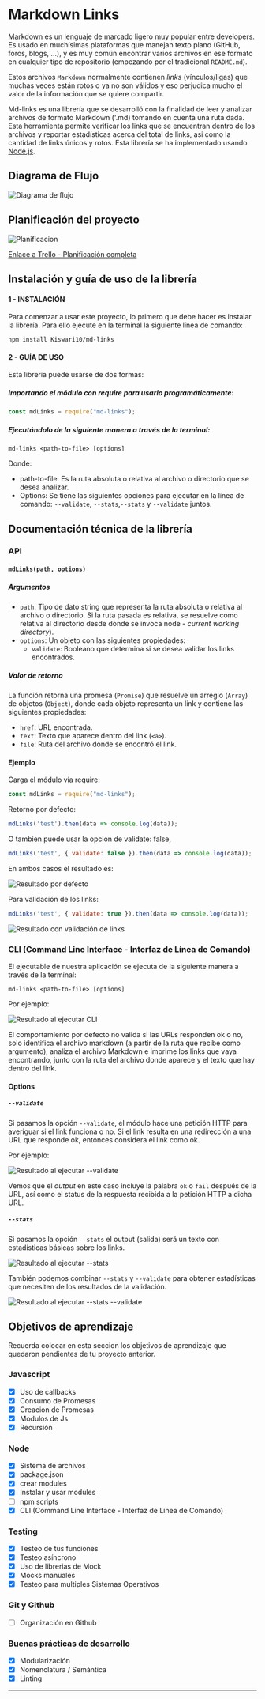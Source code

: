 # Markdown Links

[Markdown](https://es.wikipedia.org/wiki/Markdown) es un lenguaje de marcado
ligero muy popular entre developers. Es usado en muchísimas plataformas que
manejan texto plano (GitHub, foros, blogs, ...), y es muy común
encontrar varios archivos en ese formato en cualquier tipo de repositorio
(empezando por el tradicional `README.md`).

Estos archivos `Markdown` normalmente contienen _links_ (vínculos/ligas) que
muchas veces están rotos o ya no son válidos y eso perjudica mucho el valor de
la información que se quiere compartir.

Md-links es una librería que se desarrolló con la finalidad de leer y analizar archivos de formato Markdown ('.md) tomando en cuenta una ruta dada. Esta herramienta permite verificar los links que se encuentran dentro de los archivos y reportar estadísticas acerca del total de links, asi como la cantidad de links únicos y rotos. Esta librería se ha implementado usando [Node.js](https://nodejs.org/). 

## Diagrama de Flujo

![Diagrama de flujo](https://github.com/Kiswari10/LIM011-fe-md-links/blob/master/img/Diagrama%20de%20flujo%20-%20Md%20links.png)


## Planificación del proyecto

![Planificacion](https://github.com/Kiswari10/LIM011-fe-md-links/blob/master/img/Planificaci%C3%B3n-Trello.png)

[Enlace a Trello - Planificación completa](https://trello.com/invite/b/yKCon9nH/d5c2ffaee6d98acbb684e779e1b7b51d/md-links)

## Instalación y guía de uso de la librería

#### 1 - INSTALACIÓN

Para comenzar a usar este proyecto, lo primero que debe hacer es instalar la librería. 
Para ello ejecute en la terminal la siguiente línea de comando: 

`npm install Kiswari10/md-links`

#### 2 - GUÍA DE USO

Esta libreria puede usarse de dos formas:

##### Importando el módulo con require para usarlo programáticamente:

```js
const mdLinks = require("md-links");
```
##### Ejecutándolo de la siguiente manera a través de la terminal:

`md-links <path-to-file> [options]`

Donde:

- path-to-file: Es la ruta absoluta o relativa al archivo o directorio que se desea analizar.
- Options: Se tiene las siguientes opciones para ejecutar en la linea de comando: `--validate`, `--stats`,`--stats` y `--validate` juntos.

## Documentación técnica de la librería

### API

#### `mdLinks(path, options)`

##### Argumentos

- `path`: Tipo de dato string que representa la ruta absoluta o relativa al archivo o directorio. 
  Si la ruta pasada es relativa, se resuelve como relativa al directorio desde donde se invoca
  node - _current working directory_).
- `options`: Un objeto con las siguientes propiedades:
  * `validate`: Booleano que determina si se desea validar los links
    encontrados.

##### Valor de retorno

La función retorna una promesa (`Promise`) que resuelve un arreglo
(`Array`) de objetos (`Object`), donde cada objeto representa un link y contiene
las siguientes propiedades:

- `href`: URL encontrada.
- `text`: Texto que aparece dentro del link (`<a>`).
- `file`: Ruta del archivo donde se encontró el link.

#### Ejemplo

Carga el módulo vía require:

```js
const mdLinks = require("md-links");
```
Retorno por defecto:

```js
mdLinks('test').then(data => console.log(data));
```
O tambien puede usar la opcion de validate: false,

```js
mdLinks('test', { validate: false }).then(data => console.log(data));
```
En ambos casos el resultado es:

![Resultado por defecto](https://github.com/Kiswari10/LIM011-fe-md-links/blob/master/img/mdLinks-whitoutValidate.png)

Para validación de los links:

```js
mdLinks('test', { validate: true }).then(data => console.log(data));
```
![Resultado con validación de links](https://github.com/Kiswari10/LIM011-fe-md-links/blob/master/img/mdLinks-whitValidate.png)

### CLI (Command Line Interface - Interfaz de Línea de Comando)

El ejecutable de nuestra aplicación se ejecuta de la siguiente
manera a través de la terminal:

`md-links <path-to-file> [options]`

Por ejemplo:

![Resultado al ejecutar CLI](https://github.com/Kiswari10/LIM011-fe-md-links/blob/master/img/CLI.png)

El comportamiento por defecto no valida si las URLs responden ok o no,
solo identifica el archivo markdown (a partir de la ruta que recibe como
argumento), analiza el archivo Markdown e imprime los links que vaya
encontrando, junto con la ruta del archivo donde aparece y el texto
que hay dentro del link.

#### Options

##### `--validate`

Si pasamos la opción `--validate`, el módulo hace una petición HTTP para
averiguar si el link funciona o no. Si el link resulta en una redirección a una
URL que responde ok, entonces considera el link como ok.

Por ejemplo:

![Resultado al ejecutar --validate](https://github.com/Kiswari10/LIM011-fe-md-links/blob/master/img/CLI-withValidate.png)

Vemos que el _output_ en este caso incluye la palabra `ok` o `fail` después de
la URL, así como el status de la respuesta recibida a la petición HTTP a dicha
URL.

##### `--stats`

Si pasamos la opción `--stats` el output (salida) será un texto con estadísticas
básicas sobre los links.

![Resultado al ejecutar --stats](https://github.com/Kiswari10/LIM011-fe-md-links/blob/master/img/CLI-withStats.png)

También podemos combinar `--stats` y `--validate` para obtener estadísticas que
necesiten de los resultados de la validación.

![Resultado al ejecutar --stats --validate](https://github.com/Kiswari10/LIM011-fe-md-links/blob/master/img/CLI-withStatsValidate.png)

## Objetivos de aprendizaje

Recuerda colocar en esta seccion los objetivos de aprendizaje que quedaron 
pendientes de tu proyecto anterior.

### Javascript
- [x] Uso de callbacks
- [x] Consumo de Promesas
- [x] Creacion de Promesas
- [x] Modulos de Js
- [x] Recursión

### Node
- [x] Sistema de archivos
- [x] package.json
- [x] crear modules
- [x] Instalar y usar modules
- [ ] npm scripts
- [x] CLI (Command Line Interface - Interfaz de Línea de Comando)

### Testing
- [x] Testeo de tus funciones
- [x] Testeo asíncrono
- [x] Uso de librerias de Mock
- [x] Mocks manuales
- [x] Testeo para multiples Sistemas Operativos

### Git y Github
- [ ] Organización en Github

### Buenas prácticas de desarrollo
- [x] Modularización
- [x] Nomenclatura / Semántica
- [x] Linting

***
